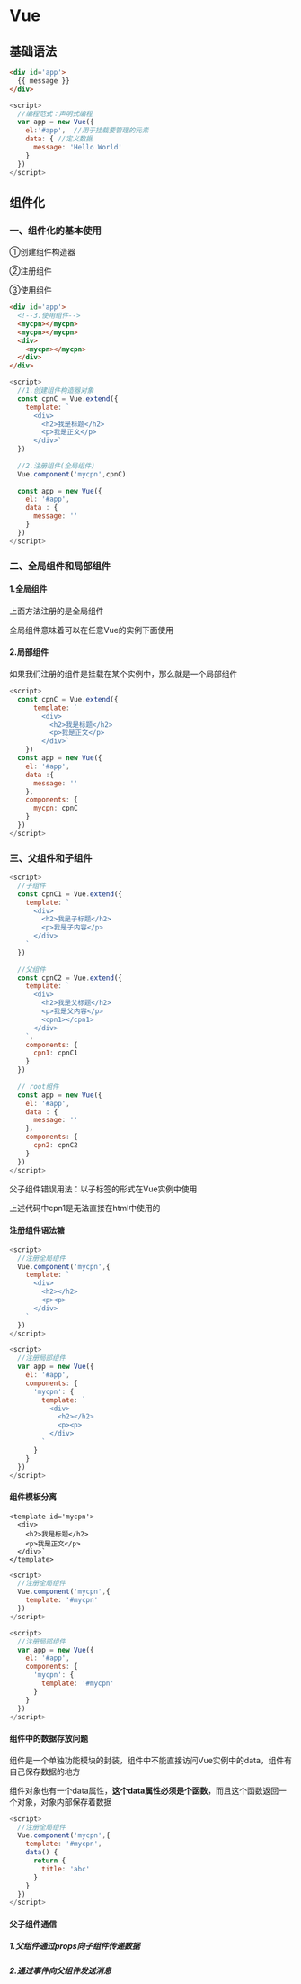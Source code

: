 # Vue
## 基础语法
```html
<div id='app'>
  {{ message }} 
</div>
```
```javascript
<script>
  //编程范式：声明式编程
  var app = new Vue({
    el:'#app',  //用于挂载要管理的元素
    data: { //定义数据
      message: 'Hello World'
    }
  })
</script>
```
## 组件化
### 一、组件化的基本使用
①创建组件构造器

②注册组件

③使用组件
```html
<div id='app'>
  <!--3.使用组件-->
  <mycpn></mycpn>
  <mycpn></mycpn>
  <div>
    <mycpn></mycpn>
  </div>
</div>
```
```javascript
<script>
  //1.创建组件构造器对象
  const cpnC = Vue.extend({
    template: `
      <div>
        <h2>我是标题</h2>
        <p>我是正文</p>
      </div>`
  })
  
  //2.注册组件(全局组件)
  Vue.component('mycpn',cpnC)
  
  const app = new Vue({
    el: '#app',
    data : {
      message: ''
    }
  })
</script>
```
### 二、全局组件和局部组件
#### 1.全局组件

上面方法注册的是全局组件

全局组件意味着可以在任意Vue的实例下面使用

#### 2.局部组件
如果我们注册的组件是挂载在某个实例中，那么就是一个局部组件
```javascript
<script>
  const cpnC = Vue.extend({
      template: `
        <div>
          <h2>我是标题</h2>
          <p>我是正文</p>
        </div>`
    })
  const app = new Vue({
    el: '#app',
    data :{
      message: ''
    },
    components: {
      mycpn: cpnC
    }
  })
</script>
```
### 三、父组件和子组件
```javascript
<script>
  //子组件
  const cpnC1 = Vue.extend({
    template: `
      <div>
        <h2>我是子标题</h2>
        <p>我是子内容</p>
      </div>
    `
  })
  
  //父组件
  const cpnC2 = Vue.extend({
    template: `
      <div>
        <h2>我是父标题</h2>
        <p>我是父内容</p>
        <cpn1></cpn1>
      </div>
    `,
    components: {
      cpn1: cpnC1
    }
  })
  
  // root组件
  const app = new Vue({
    el: '#app',
    data : {
      message: ''
    }，
    components: {
      cpn2: cpnC2
    }
  })
</script>
```
父子组件错误用法：以子标签的形式在Vue实例中使用

上述代码中cpn1是无法直接在html中使用的

#### 注册组件语法糖
```javascript
<script>
  //注册全局组件
  Vue.component('mycpn',{
    template: `
      <div>
        <h2></h2>
        <p><p>
      </div>
    `
  })
</script>
```
```javascript
<script>
  //注册局部组件
  var app = new Vue({
    el: '#app',
    components: {
      'mycpn': {
        template: `
          <div>
            <h2></h2>
            <p><p>
          </div>
        `
      }
    }
  })
</script>
```

#### 组件模板分离
```
<template id='mycpn'>
  <div>
    <h2>我是标题</h2>
    <p>我是正文</p>
  </div>`
</template>
```
```javascript
<script>
  //注册全局组件
  Vue.component('mycpn',{
    template: '#mycpn'
  })
</script>
```
```javascript
<script>
  //注册局部组件
  var app = new Vue({
    el: '#app',
    components: {
      'mycpn': {
        template: '#mycpn'
      }
    }
  })
</script>
```
#### 组件中的数据存放问题
组件是一个单独功能模块的封装，组件中不能直接访问Vue实例中的data，组件有自己保存数据的地方

组件对象也有一个data属性，**这个data属性必须是个函数**，而且这个函数返回一个对象，对象内部保存着数据
```javascript
<script>
  //注册全局组件
  Vue.component('mycpn',{
    template: '#mycpn',
    data() {
      return {
        title: 'abc'
      }
    }
  })
</script>
```
#### 父子组件通信
##### 1.父组件通过props向子组件传递数据


##### 2.通过事件向父组件发送消息


